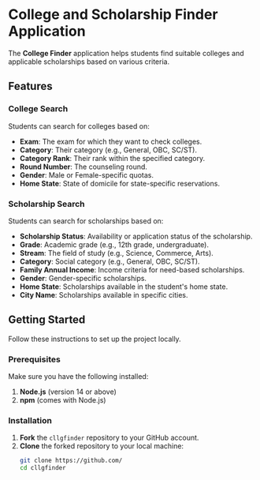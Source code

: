 # College and Scholarship Finder Application 

The **College Finder** application helps students find suitable colleges and applicable scholarships based on various criteria.

## Features

### College Search
Students can search for colleges based on:
- **Exam**: The exam for which they want to check colleges.
- **Category**: Their category (e.g., General, OBC, SC/ST).
- **Category Rank**: Their rank within the specified category.
- **Round Number**: The counseling round.
- **Gender**: Male or Female-specific quotas.
- **Home State**: State of domicile for state-specific reservations.

### Scholarship Search
Students can search for scholarships based on:
- **Scholarship Status**: Availability or application status of the scholarship.
- **Grade**: Academic grade (e.g., 12th grade, undergraduate).
- **Stream**: The field of study (e.g., Science, Commerce, Arts).
- **Category**: Social category (e.g., General, OBC, SC/ST).
- **Family Annual Income**: Income criteria for need-based scholarships.
- **Gender**: Gender-specific scholarships.
- **Home State**: Scholarships available in the student's home state.
- **City Name**: Scholarships available in specific cities.

## Getting Started

Follow these instructions to set up the project locally.

### Prerequisites

Make sure you have the following installed:
1. **Node.js** (version 14 or above)
2. **npm** (comes with Node.js)

### Installation

1. **Fork** the `cllgfinder` repository to your GitHub account.
2. **Clone** the forked repository to your local machine:
   ```bash
   git clone https://github.com/
   cd cllgfinder
